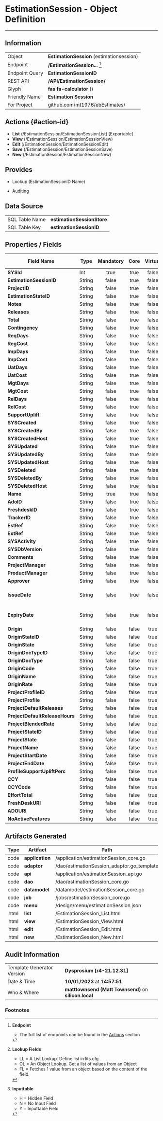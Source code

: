 # **EstimationSession** - Object Definition
---
##  Information
|   |   |
|---|---|
|Object         |**EstimationSession** (estimationsession) |
|Endpoint 	    |**/EstimationSession...** [^1]|
|Endpoint Query |**EstimationSessionID**|
|REST API|**/API/EstimationSession/**|
Glyph|**fas fa-calculator** ()
Friendly Name|**Estimation Session**|
|For Project    |github.com/mt1976/ebEstimates/|

##  Actions {#action-id}
* **List** (/EstimationSession/EstimationSessionList) [Exportable]
* **View** (/EstimationSession/EstimationSessionView)
* **Edit** (/EstimationSession/EstimationSessionEdit)
* **Save** (/EstimationSession/EstimationSessionSave)
* **New** (/EstimationSession/EstimationSessionNew)








##  Provides
 * Lookup (EstimationSessionID Name)

* Auditing 




##  Data Source 
|   |   |
|---|---|
SQL Table Name       | **estimationSessionStore**
SQL Table Key | **estimationSessionID**



##  Properties / Fields
| Field Name| Type | Mandatory | Core | Virtual | Overide | Lookup [^2]| Lookup Object      | Lookup Field Source         | Lookup Return Value                | Inputable [^3]|DB Column|Default Value| No Change | Callout | Internal | Display | Mask |
| -- | --  | :--: | :--: | :--: |:--: |:--: |:--: |-- |-- |:--: |-- | --| :--: | :--: | :--: | -- | -- |
|**SYSId**|Int|true|true|false|false|||||NH|_id|0|false|false|true|text||
|**EstimationSessionID**|String|false|true|false|true|||||H|estimationSessionID||true|false|false|text||
|**ProjectID**|String|false|true|false|false|OL|Project|Project_ProjectID|Project_Name|Y|projectID||false|false|false|text||
|**EstimationStateID**|String|false|true|false|true|OL|EstimationState|EstimationState_EstimationStateID||Y|estimationStateID||false|true|false|text||
|**Notes**|String|false|true|false|true|||||N|notes||false|false|false|textarea||
|**Releases**|String|false|true|false|false|||||Y|releases||false|false|false|text||
|**Total**|String|false|true|false|false|||||Y|total||false|false|false|text||
|**Contingency**|String|false|true|false|false|||||Y|contingency||false|false|false|text||
|**ReqDays**|String|false|true|false|false|||||Y|reqDays||false|false|false|text||
|**RegCost**|String|false|true|false|false|||||Y|regCost||false|false|false|text||
|**ImpDays**|String|false|true|false|false|||||Y|impDays||false|false|false|text||
|**ImpCost**|String|false|true|false|false|||||Y|impCost||false|false|false|text||
|**UatDays**|String|false|true|false|false|||||Y|uatDays||false|false|false|text||
|**UatCost**|String|false|true|false|false|||||Y|uatCost||false|false|false|text||
|**MgtDays**|String|false|true|false|false|||||Y|mgtDays||false|false|false|text||
|**MgtCost**|String|false|true|false|false|||||Y|mgtCost||false|false|false|text||
|**RelDays**|String|false|true|false|false|||||Y|relDays||false|false|false|text||
|**RelCost**|String|false|true|false|false|||||Y|relCost||false|false|false|text||
|**SupportUplift**|String|false|true|false|false|||||Y|supportUplift||false|false|false|text||
|**SYSCreated**|String|false|true|false|false|||||NH|_created||false|false|true|text||
|**SYSCreatedBy**|String|false|true|false|false|||||NH|_createdBy||false|false|true|text||
|**SYSCreatedHost**|String|false|true|false|false|||||NH|_createdHost||false|false|true|text||
|**SYSUpdated**|String|false|true|false|false|||||NH|_updated||false|false|true|text||
|**SYSUpdatedBy**|String|false|true|false|false|||||NH|_updatedBy||false|false|true|text||
|**SYSUpdatedHost**|String|false|true|false|false|||||NH|_updatedHost||false|false|true|text||
|**SYSDeleted**|String|false|true|false|false|||||NH|_deleted||false|false|true|text||
|**SYSDeletedBy**|String|false|true|false|false|||||NH|_deletedBy||false|false|true|text||
|**SYSDeletedHost**|String|false|true|false|false|||||NH|_deletedHost||false|false|true|text||
|**Name**|String|true|true|false|true|||||Y|name||true|false|false|text||
|**AdoID**|String|false|true|false|false|||||Y|adoID||false|false|false|text||
|**FreshdeskID**|String|false|true|false|false|||||Y|freshdeskID||false|false|false|text||
|**TrackerID**|String|false|true|false|true|||||Y|trackerID||false|true|false|text||
|**EstRef**|String|false|true|false|false|||||Y|estRef||false|false|false|text||
|**ExtRef**|String|false|true|false|false|||||Y|extRef||false|false|false|text||
|**SYSActivity**|String|false|true|false|false|||||NH|_activity||false|false|true|text||
|**SYSDbVersion**|String|false|true|false|false|||||NH|_dbVersion||false|false|true|text||
|**Comments**|String|false|true|false|true|||||Y|comments||false|false|false|textarea||
|**ProjectManager**|String|false|true|false|false|OL|Resource|Resource_Code|Resource_Name|Y|projectManager||false|false|false|text||
|**ProductManager**|String|false|true|false|false|OL|Resource|Resource_Code|Resource_Name|Y|productManager||false|false|false|text||
|**Approver**|String|false|true|false|false|OL|Resource|Resource_Code|Resource_Name|Y|approver||false|true|false|text||
|**IssueDate**|String|false|true|false|true|||||Y|IssueDate||false|true|false|date|yyyy-mm-dd|
|**ExpiryDate**|String|false|true|false|true|||||Y|ExpiryDate||false|true|false|date|yyyy-mm-dd|
|**Origin**|String|false|false|true|false|||||N|||false|true|false|text||
|**OriginStateID**|String|false|false|true|false|||||N|||false|true|false|text||
|**OriginState**|String|false|false|true|false|||||N|||false|true|false|text||
|**OriginDocTypeID**|String|false|false|true|false|||||N|||false|true|false|text||
|**OriginDocType**|String|false|false|true|false|||||N|||false|true|false|text||
|**OriginCode**|String|false|false|true|false|||||N|||false|true|false|text||
|**OriginName**|String|false|false|true|false|||||N|||false|true|false|text||
|**OriginRate**|String|false|false|true|false|||||N|||false|true|false|text||
|**ProjectProfileID**|String|false|false|true|false|||||N|||false|true|false|text||
|**ProjectProfile**|String|false|false|true|false|||||N|||false|true|false|text||
|**ProjectDefaultReleases**|String|false|false|true|false|||||N|||false|true|false|text||
|**ProjectDefaultReleaseHours**|String|false|false|true|false|||||N|||false|true|false|text||
|**ProjectBlendedRate**|String|false|false|true|false|||||N|||false|true|false|text||
|**ProjectStateID**|String|false|false|true|false|||||N|||false|true|false|text||
|**ProjectState**|String|false|false|true|false|||||N|||false|true|false|text||
|**ProjectName**|String|false|false|true|false|||||N|||false|true|false|text||
|**ProjectStartDate**|String|false|false|true|false|||||N|||false|true|false|text||
|**ProjectEndDate**|String|false|false|true|false|||||N|||false|true|false|text||
|**ProfileSupportUpliftPerc**|String|false|false|true|false|||||N|||false|true|false|text||
|**CCY**|String|false|false|true|false|||||N|||false|true|false|text||
|**CCYCode**|String|false|false|true|false|||||N|||false|true|false|text||
|**EffortTotal**|String|false|false|true|false|||||N|||false|true|false|text||
|**FreshDeskURI**|String|false|false|true|false|||||N|||false|true|false|text||
|**ADOURI**|String|false|false|true|false|||||N|||false|true|false|text||
|**NoActiveFeatures**|String|false|false|true|false|||||N||0|false|true|false|text||


##  Artifacts Generated
| Type | Artifact | Path|
| :--: | -- | -- |
| code | **application** | /application/estimationSession_core.go |
| code | **adaptor** | /dao/estimationSession_adaptor.go_template |
| code | **api** | /application/estimationSession_api.go |
| code | **dao** | /dao/estimationSession_core.go |
| code | **datamodel** | /datamodel/estimationSession_core.go |
| code | **job** | /jobs/estimationSession_core.go |
| code | **menu** | /design/menu/estimationSession.json |
| html | **list** | /EstimationSession_List.html |
| html | **view** | /EstimationSession_View.html |
| html | **edit** | /EstimationSession_Edit.html |
| html | **new** | /EstimationSession_New.html |


## Audit Information
|   |   |
|---|---|
Template Generator Version   | **Dysprosium [r4-21.12.31]**
Date & Time		     | **10/01/2023** at **14:57:51**
Who & Where		     | **matttownsend (Matt Townsend)** on **silicon.local**

### Footnotes
[^1]: **Endpoint**
    * The full list of endpoints can be found in the [Actions](#action-id) section
[^2]: **Lookup Fields**
    * LL = A List Lookup. Define list in lits.cfg
    * OL = An Object Lookup. Get a list of values from an Object
    * FL = Fetches 1 value from an object based on the content of the field. 
[^3]: **Inputtable**   
    * H = Hidden Field
    * N = No Input Field
    * Y = Inputtable Field